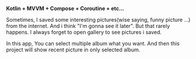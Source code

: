 **Kotlin + MVVM + Compose + Coroutine + etc...**

Sometimes, I saved some interesting pictures(wise saying, funny picture …) from the internet. And i think "I'm gonna see it later". 
But that rarely happens.  I always forget to open gallery to see pictures i saved.


In this app, You can select multiple album what you want. And then this project will show
recent picture in only selected album.
